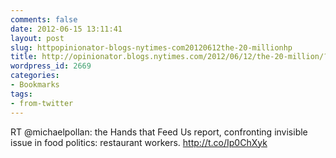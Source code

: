 ```yaml
---
comments: false
date: 2012-06-15 13:11:41
layout: post
slug: httpopinionator-blogs-nytimes-com20120612the-20-millionhp
title: http://opinionator.blogs.nytimes.com/2012/06/12/the-20-million/?hp
wordpress_id: 2669
categories:
- Bookmarks
tags:
- from-twitter
---
```


RT @michaelpollan: the Hands that Feed Us report, confronting invisible issue in food politics: restaurant workers.  http://t.co/Ip0ChXyk
